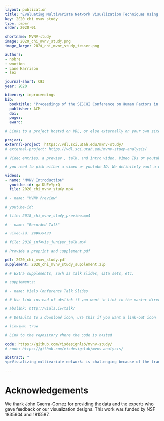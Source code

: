 ```yaml
---
layout: publication
title: "Evaluating Multivariate Network Visualization Techniques Using a Validated Design and Crowdsourcing Approach"
key: 2020_chi_mvnv_study
type: paper
order: 2020-01

shortname: MVNV-study
image: 2020_chi_mvnv_study.png
image_large: 2020_chi_mvnv_study_teaser.png

authors:
- nobre
- wootton
- Lane Harrison
- lex

journal-short: CHI
year: 2020

bibentry: inproceedings
bib:
  booktitle: "Proceedings of the SIGCHI Conference on Human Factors in Computing Systems (CHI), to appear"
  publisher: ACM
  doi: 
  pages:
  award:

# Links to a project hosted on VDL, or else externally on your own site

project:
external-project: https://vdl.sci.utah.edu/mvnv-study/
# external-project: https://vdl.sci.utah.edu/mvnv-study-analysis/

# Video entries, a preview , talk, and intro video. Vimeo IDs or youtube IDs are supported

# you need to pick either a vimeo or youtube ID. We definitely want a downloadable video too.

videos:
- name: "MVNV Introduction"
  youtube-id: galDUFeYprQ
  file: 2020_chi_mvnv_study.mp4

# - name: "MVNV Preview"

# youtube-id:

# file: 2018_chi_mvnv_study_preview.mp4

# - name: "Recorded Talk"

# vimeo-id: 299855433

# file: 2018_infovis_juniper_talk.mp4

# Provide a preprint and supplement pdf

pdf: 2020_chi_mvnv_study.pdf
supplement: 2020_chi_mvnv_study_supplement.zip

# # Extra supplements, such as talk slides, data sets, etc.

# supplements:

# - name: Vials Conference Talk Slides

# # Use link instead of abslink if you want to link to the master directory

# abslink: http://vials.io/talk/

# # Defaults to a download icon, use this if you want a link-out icon

# linksym: true

# Link to the repository where the code is hosted

code: https://github.com/visdesignlab/mvnv-study/
# code: https://github.com/visdesignlab/mvnv-analysis/

abstract: "
<p>Visualizing multivariate networks is challenging because of the trade-offs necessary for effectively encoding network topology and encoding the attributes associated with nodes and edges. A large number of multivariate network visualization techniques exist, yet there is little empirical guidance on their respective strengths and weaknesses. In this paper, we describe a crowdsourced experiment, comparing node-link diagrams with on-node encoding and adjacency matrices with juxtaposed tables. We find that node-link diagrams are best suited for tasks that require close integration between the network topology and a few attributes. Adjacency matrices perform well for tasks related to clusters and when many attributes need to be considered. We also reflect on our method of using validated designs for empirically evaluating complex, interactive visualizations in a crowdsourced setting. We highlight the importance of training, compensation, and provenance tracking.</p>"

---
```


# Acknowledgements

We thank John Guerra-Gomez for providing the data and the experts who gave feedback on our visualization designs. This work was funded by NSF 1835904 and 1815587.
